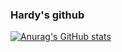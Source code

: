 ### Hardy's github
[![Anurag's GitHub stats](https://github-readme-stats.vercel.app/api?username=Kim-Yeon-ho&count_private=true&show_icons=true&theme=tokyonight)](https://github.com/anuraghazra/github-readme-stats)
<!--
**Kim-Yeon-ho/Kim-Yeon-ho** is a ✨ _special_ ✨ repository because its `README.md` (this file) appears on your GitHub profile.

Here are some ideas to get you started:

- 🔭 I’m currently working on ...
- 🌱 I’m currently learning ...
- 👯 I’m looking to collaborate on ...
- 🤔 I’m looking for help with ...
- 💬 Ask me about ...
- 📫 How to reach me: ...
- 😄 Pronouns: ...
- ⚡ Fun fact: ...
-->
